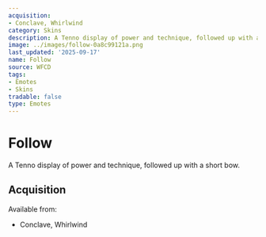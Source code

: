 ```yaml
---
acquisition:
- Conclave, Whirlwind
category: Skins
description: A Tenno display of power and technique, followed up with a short bow.
image: ../images/follow-0a8c99121a.png
last_updated: '2025-09-17'
name: Follow
source: WFCD
tags:
- Emotes
- Skins
tradable: false
type: Emotes
---
```


# Follow

A Tenno display of power and technique, followed up with a short bow.

## Acquisition

Available from:
- Conclave, Whirlwind

